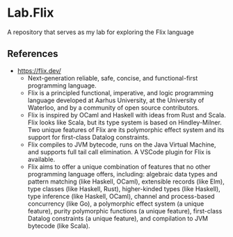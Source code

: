 # Lab.Flix

A repository that serves as my lab for exploring the Flix language 


## References

- https://flix.dev/
  + Next-generation reliable, safe, concise, and functional-first programming language.
  + Flix is a principled functional, imperative, and logic programming language developed at Aarhus University, at the University of Waterloo, and by a community of open source contributors.
  + Flix is inspired by OCaml and Haskell with ideas from Rust and Scala. Flix looks like Scala, but its type system is based on Hindley-Milner. Two unique features of Flix are its polymorphic effect system and its support for first-class Datalog constraints.
  + Flix compiles to JVM bytecode, runs on the Java Virtual Machine, and supports full tail call elimination. A VSCode plugin for Flix is available.
  +	Flix aims to offer a unique combination of features that no other programming language offers, including: algebraic data types and pattern matching (like Haskell, OCaml), extensible records (like Elm), type classes (like Haskell, Rust), higher-kinded types (like Haskell), type inference (like Haskell, OCaml), channel and process-based concurrency (like Go), a polymorphic effect system (a unique feature), purity polymorphic functions (a unique feature), first-class Datalog constraints (a unique feature), and compilation to JVM bytecode (like Scala).



